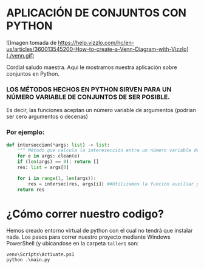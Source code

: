 # APLICACIÓN DE CONJUNTOS CON PYTHON
![Imagen tomada de https://help.vizzlo.com/hc/en-us/articles/360013545200-How-to-create-a-Venn-Diagram-with-Vizzlo](./venn.gif)

Cordial saludo maestra. Aqui le mostramos nuestra aplicación sobre conjuntos en Python.
### LOS MÉTODOS HECHOS EN PYTHON SIRVEN PARA UN NÚMERO VARIABLE DE CONJUNTOS DE SER POSIBLE. 
Es decir, las funciones aceptan un número variable de argumentos (podrian ser cero argumentos o decenas)

### Por ejemplo:

``` python
def interseccion(*args: list) -> list:
    """ Método que calcula la interesección entre un número variable de conjuntos"""
    for e in args: clean(e)
    if (len(args) == 0): return []
    res: list = args[0]

    for i in range(1, len(args)):
        res = intersec(res, args[i]) ##Utilizamos la función auxiliar para nuestro metodo maestro.
    return res       
```

# ¿Cómo correr nuestro codigo?

Hemos creado entorno virtual de python con el cual no tendrá que instalar nada.
Los pasos para correr nuestro proyecto mediante Windows PowerShell (y ubicandose en la carpeta ``taller1`` son:
```
venv\Scripts\Activate.ps1
python .\main.py
````